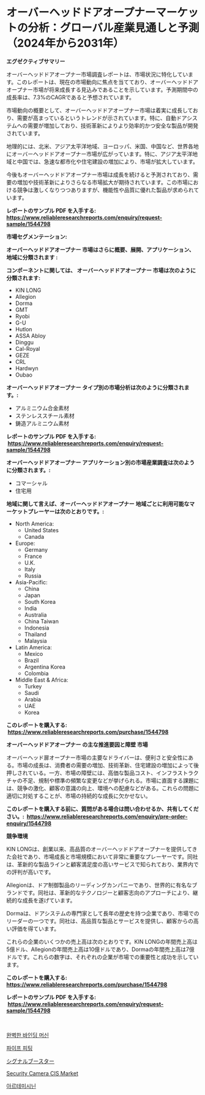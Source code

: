 <p><h1>オーバーヘッドドアオープナーマーケットの分析：グローバル産業見通しと予測（2024年から2031年）</h1></p><p><strong>エグゼクティブサマリー</strong></p>
<p><p>オーバーヘッドドアオープナー市場調査レポートは、市場状況に特化しています。このレポートは、現在の市場動向に焦点を当てており、オーバーヘッドドアオープナー市場が将来成長する見込みであることを示しています。予測期間中の成長率は、7.3%のCAGRであると予想されています。</p><p>市場動向の概要として、オーバーヘッドドアオープナー市場は着実に成長しており、需要が高まっているというトレンドが示されています。特に、自動ドアシステムへの需要が増加しており、技術革新によりより効率的かつ安全な製品が開発されています。</p><p>地理的には、北米、アジア太平洋地域、ヨーロッパ、米国、中国など、世界各地にオーバーヘッドドアオープナー市場が広がっています。特に、アジア太平洋地域と中国では、急速な都市化や住宅建設の増加により、市場が拡大しています。</p><p>今後もオーバーヘッドドアオープナー市場は成長を続けると予測されており、需要の増加や技術革新によりさらなる市場拡大が期待されています。この市場における競争は激しくなりつつありますが、機能性や品質に優れた製品が求められています。</p></p>
<p><strong>レポートのサンプル PDF を入手する: <a href="https://www.reliableresearchreports.com/enquiry/request-sample/1544798">https://www.reliableresearchreports.com/enquiry/request-sample/1544798</a></strong></p>
<p><strong>市場セグメンテーション:</strong></p>
<p><strong> オーバーヘッドドアオープナー 市場はさらに概要、展開、アプリケーション、地域に分類されます :</strong></p>
<p><strong>コンポーネントに関しては、 オーバーヘッドドアオープナー 市場は次のように分類されます: &nbsp;</strong></p>
<p><ul><li>KIN LONG</li><li>Allegion</li><li>Dorma</li><li>GMT</li><li>Ryobi</li><li>G-U</li><li>Hutlon</li><li>ASSA Abloy</li><li>Dinggu</li><li>Cal-Royal</li><li>GEZE</li><li>CRL</li><li>Hardwyn</li><li>Oubao</li></ul></p>
<p><strong> オーバーヘッドドアオープナー タイプ別の市場分析は次のように分類されます。:</strong></p>
<p><ul><li>アルミニウム合金素材</li><li>ステンレススチール素材</li><li>鋳造アルミニウム素材</li></ul></p>
<p><strong>レポートのサンプル PDF を入手する: &nbsp;<a href="https://www.reliableresearchreports.com/enquiry/request-sample/1544798">https://www.reliableresearchreports.com/enquiry/request-sample/1544798</a></strong></p>
<p><strong> オーバーヘッドドアオープナー アプリケーション別の市場産業調査は次のように分類されます。:</strong></p>
<p><ul><li>コマーシャル</li><li>住宅用</li></ul></p>
<p><strong>地域に関して言えば、オーバーヘッドドアオープナー 地域ごとに利用可能なマーケットプレーヤーは次のとおりです。:</strong></p>
<p><ul>
    <li>
        North America:
        <ul>
            <li>United States</li>
            <li>Canada</li>
        </ul>
    </li>
    <li>
        Europe:
        <ul>
            <li>Germany</li>
            <li>France</li>
            <li>U.K.</li>
            <li>Italy</li>
            <li>Russia</li>
        </ul>
    </li>
    <li>
        Asia-Pacific:
        <ul>
            <li>China</li>
            <li>Japan</li>
            <li>South Korea</li>
            <li>India</li>
            <li>Australia</li>
            <li>China Taiwan</li>
            <li>Indonesia</li>
            <li>Thailand</li>
            <li>Malaysia</li>
        </ul>
    </li>
    <li>
        Latin America:
        <ul>
            <li>Mexico</li>
            <li>Brazil</li>
            <li>Argentina Korea</li>
            <li>Colombia</li>
        </ul>
    </li>
    <li>
        Middle East & Africa:
        <ul>
            <li>Turkey</li>
            <li>Saudi</li>
            <li>Arabia</li>
            <li>UAE</li>
            <li>Korea</li>
        </ul>
    </li>
    </ul></p>
<p><strong>このレポートを購入する: &nbsp;<a href="https://www.reliableresearchreports.com/purchase/1544798">https://www.reliableresearchreports.com/purchase/1544798</a></strong></p>
<p><strong>オーバーヘッドドアオープナー の主な推進要因と障壁 市場</strong></p>
<p><p>オーバーヘッド扉オープナー市場の主要なドライバーは、便利さと安全性にある。市場の成長は、消費者の需要の増加、技術革新、住宅建設の増加によって後押しされている。一方、市場の障壁には、高価な製品コスト、インフラストラクチャの不足、規制や標準の頻繁な変更などが挙げられる。市場に直面する課題には、競争の激化、顧客の意識の向上、環境への配慮などがある。これらの問題に適切に対処することが、市場の持続的な成長に欠かせない。</p></p>
<p><strong>このレポートを購入する前に、質問がある場合は問い合わせるか、共有してください。:&nbsp; <a href="https://www.reliableresearchreports.com/enquiry/pre-order-enquiry/1544798">https://www.reliableresearchreports.com/enquiry/pre-order-enquiry/1544798</a></strong></p>
<p><strong>競争環境</strong></p>
<p><p>KIN LONGは、創業以来、高品質のオーバーヘッドドアオープナーを提供してきた会社であり、市場成長と市場規模において非常に重要なプレーヤーです。同社は、革新的な製品ラインと顧客満足度の高いサービスで知られており、業界内での評判が高いです。</p><p>Allegionは、ドア制御製品のリーディングカンパニーであり、世界的に有名なブランドです。同社は、革新的なテクノロジーと顧客志向のアプローチにより、継続的な成長を遂げています。</p><p>Dormaは、ドアシステムの専門家として長年の歴史を持つ企業であり、市場でのリーダーの一つです。同社は、高品質な製品とサービスを提供し、顧客からの高い評価を得ています。</p><p>これらの企業のいくつかの売上高は次のとおりです。KIN LONGの年間売上高は5億ドル、Allegionの年間売上高は10億ドルであり、Dormaの年間売上高は7億ドルです。これらの数字は、それぞれの企業が市場での重要性と成功を示しています。</p></p>
<p><strong>このレポートを購入する: &nbsp; <a href="https://www.reliableresearchreports.com/purchase/1544798">https://www.reliableresearchreports.com/purchase/1544798</a></strong></p>
<p><strong>レポートのサンプル PDF を入手する: &nbsp;<a href="https://www.reliableresearchreports.com/enquiry/request-sample/1544798">https://www.reliableresearchreports.com/enquiry/request-sample/1544798</a></strong><strong></strong></p>
<p>&nbsp;</p>
<p><p><a href="https://github.com/royErdmtyan906778/Market-Research-Report-List-1/blob/main/797131812678.md">완벽한 바인딩 머신</a></p><p><a href="https://medium.com/@carlosrtzkzhj/%ED%8C%8C%EC%9D%B4%ED%94%84-%ED%94%BC%ED%8C%85-%EC%8B%9C%EC%9E%A5-%EB%B6%84%EC%84%9D-%EA%B8%80%EB%A1%9C%EB%B2%8C-%EC%82%B0%EC%97%85-%EC%A0%84%EB%A7%9D-%EB%B0%8F-%EC%98%88%EC%B8%A1-2024%EB%85%84%EB%B6%80%ED%84%B0-2031%EB%85%84-739cf2d678f9">파이프 피팅</a></p><p><a href="https://medium.com/@jasohung45456/%E3%82%B7%E3%82%B0%E3%83%8A%E3%83%AB%E3%83%96%E3%83%BC%E3%82%B9%E3%82%BF%E3%83%BC%E5%B8%82%E5%A0%B4%E3%81%AE%E8%A6%8F%E6%A8%A1%E3%81%AF-%E3%82%B0%E3%83%AD%E3%83%BC%E3%83%90%E3%83%AB%E6%A5%AD%E7%95%8C%E3%81%AB%E3%81%8A%E3%81%91%E3%82%8B%E6%9C%80%E9%81%A9%E3%81%AA%E3%83%9E%E3%83%BC%E3%82%B1%E3%83%86%E3%82%A3%E3%83%B3%E3%82%B0%E3%83%81%E3%83%A3%E3%83%B3%E3%83%8D%E3%83%AB%E3%82%92%E6%98%8E%E3%82%89%E3%81%8B%E3%81%AB%E3%81%97%E3%81%BE%E3%81%99-a04ebfae9913">シグナルブースター</a></p><p><a href="https://github.com/kathiaseamanalvaradovlprc2h/Market-Research-Report-List-1/blob/main/security-camera-cis-market.md">Security Camera CIS Market</a></p><p><a href="https://medium.com/@aidenreinger/%EC%95%84%EB%A5%B4%ED%85%8C%EB%AF%B8%EC%8B%A0-%EC%8B%9C%EC%9E%A5-%EA%B7%9C%EB%AA%A8-%EB%B0%8F-%EC%8B%9C%EC%9E%A5-%EB%8F%99%ED%96%A5-%EC%99%84%EC%A0%84%ED%95%9C-%EC%82%B0%EC%97%85-%EA%B0%9C%EC%9A%94-2024%EB%85%84%EB%B6%80%ED%84%B0-2031%EB%85%84%EA%B9%8C%EC%A7%80-cd6958a6b478">아르테미시닌</a></p></p>